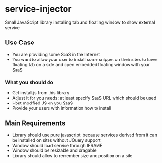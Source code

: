 # service-injector
Small JavaScript library installing tab and floating window to show external service

## Use Case

* You are providing some SaaS in the Internet
* You want to allow your user to install some snippet on their sites to have floating tab on a side and open embedded floating window with your SaaS

### What you should do

* Get install.js from this library
* Adjust it for you needs: at least specify SaaS URL which should be used
* Host modified JS on you SaaS
* Provide your users with information how to install


## Main Requirements

* Library should use pure javascript, because services derived from it can be installed on sites without JQuery support
* Window should load service through IFRAME
* Window should be resizable and dragable
* Library should allow to remember size and position on a site
